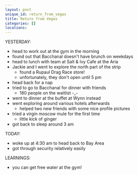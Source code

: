 ```yaml
---
layout: post
unique_id: return_from_vegas
title: Return from Vegas
categories: []
locations: 
---
```


YESTERDAY:
* head to work out at the gym in the morning
* found out that Bacchanal doesn't have brunch on weekdays
* head to lunch with team at Salt & Ivy Cafe at the Aria
* Jackie and I went to explore the north part of the strip
  * found a Rupaul Drag Race store!
  * unfortunately, they don't open until 5 pm
* head back for a nap
* tried to go to Bacchanal for dinner with friends
  * 180 people on the waitlist -_-
* went to dinner at the buffet at Wynn instead
* went exploring around various hotels afterwards
  * helped two new friends with some nice profile pictures
* tried a virgin moscow mule for the first time
  * little kick of ginger
* got back to sleep around 3 am

TODAY:
* woke up at 4:30 am to head back to Bay Area
* got through security relatively easily

LEARNINGS:
* you can get free water at the gym!
